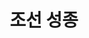 ---
layout: hubs
key: Q484006
title: 조선 성종
name: 조선 성종
description: 조선의 9대 임금
score: 0.012173273014505243
degree: 19
---